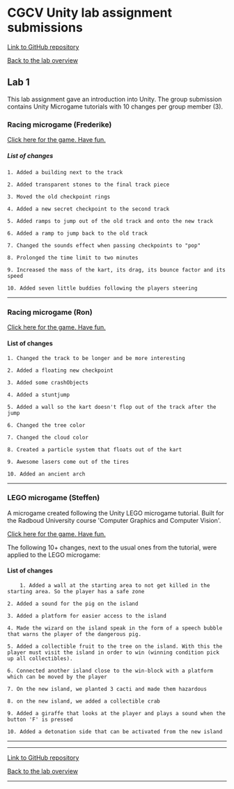 # CGCV Unity lab assignment submissions

[Link to GitHub repository](https://github.com/steffenricklin/cgcv-lab-assignments)

[Back to the lab overview](https://steffenricklin.github.io/cgcv-lab-assignments/)

## Lab 1

This lab assignment gave an introduction into Unity. The group submission contains Unity Microgame tutorials with 10 changes per group member (3).


### Racing microgame (Frederike)

<a href="https://steffenricklin.github.io/cgcv-lab-assignments/lab1/frederike" target="_blank">Click here for the game. Have fun.</a>

##### List of changes

  
	1. Added a building next to the track
	
	2. Added transparent stones to the final track piece
	
	3. Moved the old checkpoint rings
	
	4. Added a new secret checkpoint to the second track
	
	5. Added ramps to jump out of the old track and onto the new track
	
	6. Added a ramp to jump back to the old track
	
	7. Changed the sounds effect when passing checkpoints to "pop"
	
	8. Prolonged the time limit to two minutes
	
	9. Increased the mass of the kart, its drag, its bounce factor and its speed
	
	10. Added seven little buddies following the players steering 
  

___

### Racing microgame (Ron)

<a href="https://steffenricklin.github.io/cgcv-lab-assignments/lab1/ron" target="_blank">Click here for the game. Have fun.</a>

#### List of changes
  
	1. Changed the track to be longer and be more interesting
	
	2. Added a floating new checkpoint
	
	3. Added some crashObjects
	
	4. Added a stuntjump
	
	5. Added a wall so the kart doesn't flop out of the track after the jump
	
	6. Changed the tree color
	
	7. Changed the cloud color
	
	8. Created a particle system that floats out of the kart
	
	9. Awesome lasers come out of the tires
	
	10. Added an ancient arch
  
  
___


### LEGO microgame (Steffen)


A microgame created following the Unity LEGO microgame tutorial. Built for the Radboud University course 'Computer Graphics and Computer Vision'.


<a href="https://steffenricklin.github.io/cgcv-lab-assignments/lab1/steffen" target="_blank">Click here for the game. Have fun.</a>

The following 10+ changes, next to the usual ones from the tutorial, were applied to the LEGO microgame:


#### List of changes
  
    	1. Added a wall at the starting area to not get killed in the starting area. So the player has a safe zone
	
	2. Added a sound for the pig on the island
	
	3. Added a platform for easier access to the island
	
	4. Made the wizard on the island speak in the form of a speech bubble that warns the player of the dangerous pig.
	
	5. Added a collectible fruit to the tree on the island. With this the player must visit the island in order to win (winning condition pick up all collectibles).
	
	6. Connected another island close to the win-block with a platform which can be moved by the player
	
	7. On the new island, we planted 3 cacti and made them hazardous
	
	8. on the new island, we added a collectible crab
	
	9. Added a giraffe that looks at the player and plays a sound when the button 'F' is pressed
	
	10. Added a detonation side that can be activated from the new island


___

___

[Link to GitHub repository](https://github.com/steffenricklin/cgcv-lab-assignments)

[Back to the lab overview](https://steffenricklin.github.io/cgcv-lab-assignments/)

___
